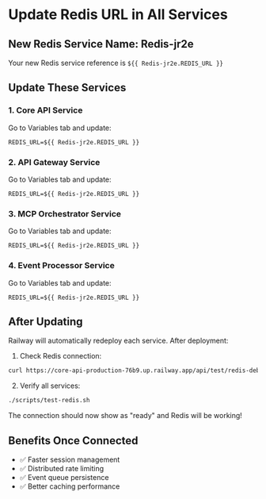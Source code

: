 # Update Redis URL in All Services

## New Redis Service Name: Redis-jr2e

Your new Redis service reference is `${{ Redis-jr2e.REDIS_URL }}`

## Update These Services

### 1. Core API Service
Go to Variables tab and update:
```
REDIS_URL=${{ Redis-jr2e.REDIS_URL }}
```

### 2. API Gateway Service  
Go to Variables tab and update:
```
REDIS_URL=${{ Redis-jr2e.REDIS_URL }}
```

### 3. MCP Orchestrator Service
Go to Variables tab and update:
```
REDIS_URL=${{ Redis-jr2e.REDIS_URL }}
```

### 4. Event Processor Service
Go to Variables tab and update:
```
REDIS_URL=${{ Redis-jr2e.REDIS_URL }}
```

## After Updating

Railway will automatically redeploy each service. After deployment:

1. Check Redis connection:
```bash
curl https://core-api-production-76b9.up.railway.app/api/test/redis-debug
```

2. Verify all services:
```bash
./scripts/test-redis.sh
```

The connection should now show as "ready" and Redis will be working!

## Benefits Once Connected

- ✅ Faster session management
- ✅ Distributed rate limiting
- ✅ Event queue persistence  
- ✅ Better caching performance